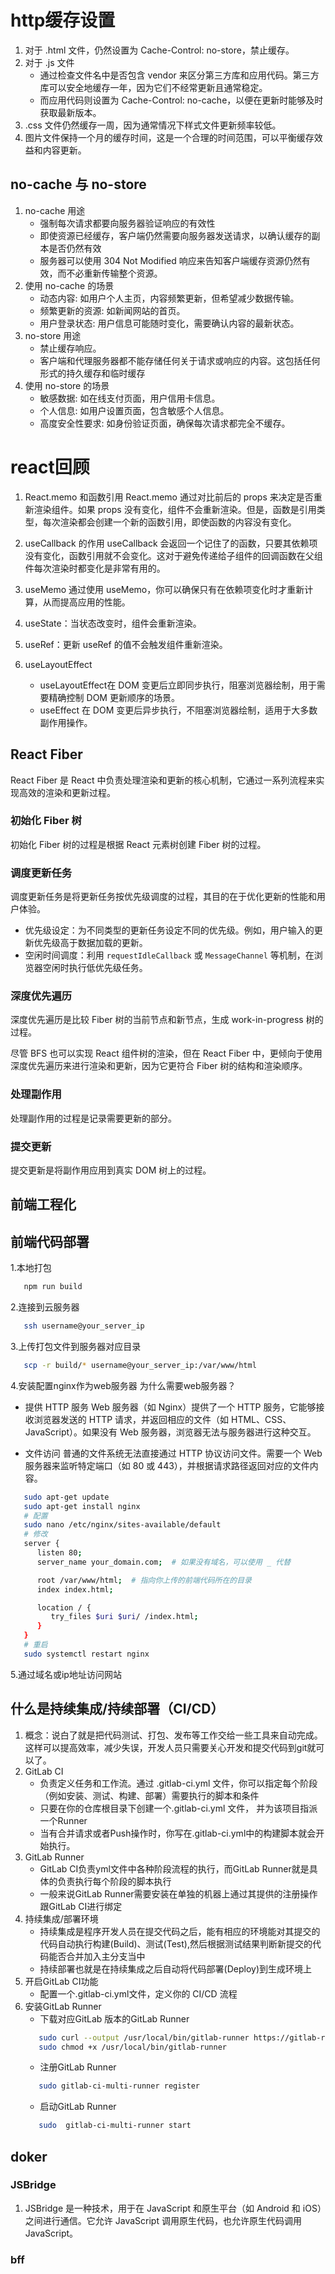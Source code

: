 

# http缓存设置

1. 对于 .html 文件，仍然设置为 Cache-Control: no-store，禁止缓存。
2. 对于 .js 文件
   - 通过检查文件名中是否包含 vendor 来区分第三方库和应用代码。第三方库可以安全地缓存一年，因为它们不经常更新且通常稳定。
   - 而应用代码则设置为 Cache-Control: no-cache，以便在更新时能够及时获取最新版本。
3. .css 文件仍然缓存一周，因为通常情况下样式文件更新频率较低。
4. 图片文件保持一个月的缓存时间，这是一个合理的时间范围，可以平衡缓存效益和内容更新。


## no-cache 与 no-store
1. no-cache 用途
   - 强制每次请求都要向服务器验证响应的有效性
   - 即使资源已经缓存，客户端仍然需要向服务器发送请求，以确认缓存的副本是否仍然有效
   - 服务器可以使用 304 Not Modified 响应来告知客户端缓存资源仍然有效，而不必重新传输整个资源。
2. 使用 no-cache 的场景
   - 动态内容: 如用户个人主页，内容频繁更新，但希望减少数据传输。
   - 频繁更新的资源: 如新闻网站的首页。
   - 用户登录状态: 用户信息可能随时变化，需要确认内容的最新状态。
3. no-store 用途
   - 禁止缓存响应。
   - 客户端和代理服务器都不能存储任何关于请求或响应的内容。这包括任何形式的持久缓存和临时缓存
4. 使用 no-store 的场景
   - 敏感数据: 如在线支付页面，用户信用卡信息。
   - 个人信息: 如用户设置页面，包含敏感个人信息。
   - 高度安全性要求: 如身份验证页面，确保每次请求都完全不缓存。


# react回顾

1. React.memo 和函数引用
React.memo 通过对比前后的 props 来决定是否重新渲染组件。如果 props 没有变化，组件不会重新渲染。但是，函数是引用类型，每次渲染都会创建一个新的函数引用，即使函数的内容没有变化。

2. useCallback 的作用
useCallback 会返回一个记住了的函数，只要其依赖项没有变化，函数引用就不会变化。这对于避免传递给子组件的回调函数在父组件每次渲染时都变化是非常有用的。

3. useMemo
通过使用 useMemo，你可以确保只有在依赖项变化时才重新计算，从而提高应用的性能。

4. useState：当状态改变时，组件会重新渲染。

5. useRef：更新 useRef 的值不会触发组件重新渲染。
   
6. useLayoutEffect 
   - useLayoutEffect在 DOM 变更后立即同步执行，阻塞浏览器绘制，用于需要精确控制 DOM 更新顺序的场景。
   - useEffect 在 DOM 变更后异步执行，不阻塞浏览器绘制，适用于大多数副作用操作。


## React Fiber

React Fiber 是 React 中负责处理渲染和更新的核心机制，它通过一系列流程来实现高效的渲染和更新过程。

### 初始化 Fiber 树

初始化 Fiber 树的过程是根据 React 元素树创建 Fiber 树的过程。

### 调度更新任务

调度更新任务是将更新任务按优先级调度的过程，其目的在于优化更新的性能和用户体验。

- 优先级设定：为不同类型的更新任务设定不同的优先级。例如，用户输入的更新优先级高于数据加载的更新。
- 空闲时间调度：利用 `requestIdleCallback` 或 `MessageChannel` 等机制，在浏览器空闲时执行低优先级任务。

### 深度优先遍历

深度优先遍历是比较 Fiber 树的当前节点和新节点，生成 work-in-progress 树的过程。

尽管 BFS 也可以实现 React 组件树的渲染，但在 React Fiber 中，更倾向于使用深度优先遍历来进行渲染和更新，因为它更符合 Fiber 树的结构和渲染顺序。

### 处理副作用

处理副作用的过程是记录需要更新的部分。

### 提交更新

提交更新是将副作用应用到真实 DOM 树上的过程。


## 前端工程化

## 前端代码部署
   1.本地打包
   ```bash
      npm run build
   ```
   2.连接到云服务器
   ```bash
      ssh username@your_server_ip
   ```
   3.上传打包文件到服务器对应目录
   ```bash
      scp -r build/* username@your_server_ip:/var/www/html
   ```
   4.安装配置nginx作为web服务器
   为什么需要web服务器？
   - 提供 HTTP 服务
      Web 服务器（如 Nginx）提供了一个 HTTP 服务，它能够接收浏览器发送的 HTTP 请求，并返回相应的文件（如 HTML、CSS、JavaScript）。如果没有 Web 服务器，浏览器无法与服务器进行这种交互。

   - 文件访问
      普通的文件系统无法直接通过 HTTP 协议访问文件。需要一个 Web 服务器来监听特定端口（如 80 或 443），并根据请求路径返回对应的文件内容。

   ```bash
      sudo apt-get update
      sudo apt-get install nginx
      # 配置
      sudo nano /etc/nginx/sites-available/default
      # 修改
      server {
         listen 80;
         server_name your_domain.com;  # 如果没有域名，可以使用 _ 代替

         root /var/www/html;  # 指向你上传的前端代码所在的目录
         index index.html;

         location / {
            try_files $uri $uri/ /index.html;
         }
      }
      # 重启
      sudo systemctl restart nginx
   ```
   5.通过域名或ip地址访问网站

## 什么是持续集成/持续部署（CI/CD）
   1. 概念：说白了就是把代码测试、打包、发布等工作交给一些工具来自动完成。这样可以提高效率，减少失误，开发人员只需要关心开发和提交代码到git就可以了。
   2. GitLab CI
      - 负责定义任务和工作流。通过 .gitlab-ci.yml 文件，你可以指定每个阶段（例如安装、测试、构建、部署）需要执行的脚本和条件
      - 只要在你的仓库根目录下创建一个.gitlab-ci.yml 文件， 并为该项目指派一个Runner
      - 当有合并请求或者Push操作时，你写在.gitlab-ci.yml中的构建脚本就会开始执行。
   3. GitLab Runner
      - GitLab CI负责yml文件中各种阶段流程的执行，而GitLab Runner就是具体的负责执行每个阶段的脚本执行
      - 一般来说GitLab Runner需要安装在单独的机器上通过其提供的注册操作跟GitLab CI进行绑定
   4. 持续集成/部署环境
      - 持续集成是程序开发人员在提交代码之后，能有相应的环境能对其提交的代码自动执行构建(Build)、测试(Test),然后根据测试结果判断新提交的代码能否合并加入主分支当中
      - 持续部署也就是在持续集成之后自动将代码部署(Deploy)到生成环境上
   5. 开启GitLab CI功能
      - 配置一个.gitlab-ci.yml文件，定义你的 CI/CD 流程
   6. 安装GitLab Runner
      - 下载对应GitLab 版本的GitLab Runner
      ```bash
         sudo curl --output /usr/local/bin/gitlab-runner https://gitlab-runner-downloads.s3.amazonaws.com/latest/binaries/gitlab-runner-darwin-amd64
         sudo chmod +x /usr/local/bin/gitlab-runner
      ```
      - 注册GitLab Runner
      ```bash
         sudo gitlab-ci-multi-runner register
      ```
      - 启动GitLab Runner
      ```bash
         sudo  gitlab-ci-multi-runner start
      ```

## doker

###  JSBridge
   1. JSBridge 是一种技术，用于在 JavaScript 和原生平台（如 Android 和 iOS）之间进行通信。它允许 JavaScript 调用原生代码，也允许原生代码调用 JavaScript。

### bff














